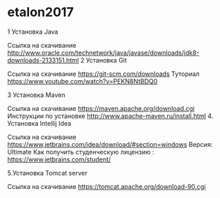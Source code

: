 # etalon2017
1 Установка Java

Ссылка на скачивание 
http://www.oracle.com/technetwork/java/javase/downloads/jdk8-downloads-2133151.html
2 Установка Git

Ссылка на скачивание
https://git-scm.com/downloads
Туториал
https://www.youtube.com/watch?v=PEKN8NtBDQ0

3 Установка Maven

Ссылка на скачивание
https://maven.apache.org/download.cgi
Инструкции по установке 
http://www.apache-maven.ru/install.html
4. Установка Intellij Idea

Ссылка на скачивание
https://www.jetbrains.com/idea/download/#section=windows
Версия: Ultimate
Как получить студенческую лицензию :
https://www.jetbrains.com/student/

5.Установка Tomcat server

Ссылка на скачивание
https://tomcat.apache.org/download-90.cgi
